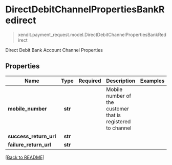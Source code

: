 # DirectDebitChannelPropertiesBankRedirect
> xendit.payment_request.model.DirectDebitChannelPropertiesBankRedirect

Direct Debit Bank Account Channel Properties

## Properties
| Name | Type | Required | Description | Examples |
|------------|:-------------:|:-------------:|-------------|:-------------:|
| **mobile_number** | **str** | | Mobile number of the customer that is registered to channel  |  |
| **success_return_url** | **str** | |   |  |
| **failure_return_url** | **str** | |   |  |


[[Back to README]](../../README.md)


